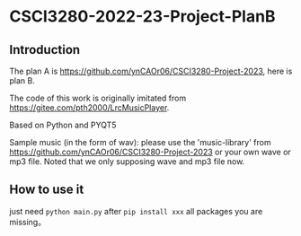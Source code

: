 # CSCI3280-2022-23-Project-PlanB

## Introduction

The plan A is https://github.com/ynCAOr06/CSCI3280-Project-2023, here is plan B.

The code of this work is originally imitated from https://gitee.com/pth2000/LrcMusicPlayer.

Based on Python and PYQT5

Sample music (in the form of wav): please use the 'music-library' from https://github.com/ynCAOr06/CSCI3280-Project-2023 or your own wave or mp3 file. Noted that we only supposing wave and mp3 file now.

## How to use it

just need ```python main.py``` after ```pip install xxx``` all packages you are missing。
